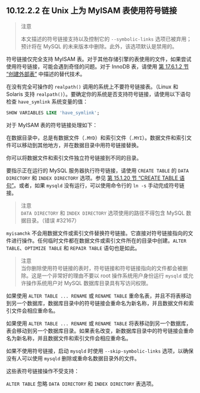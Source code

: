 ## 10.12.2.2 在 Unix 上为 MyISAM 表使用符号链接

> 注意
>
> 本文描述的符号链接支持以及控制它的 `--symbolic-links` 选项已被弃用；预计将在 MySQL 的未来版本中删除。此外，该选项默认是禁用的。

符号链接仅完全支持 MyISAM 表。对于其他存储引擎的表使用的文件，如果尝试使用符号链接，可能会遇到奇怪的问题。对于 InnoDB 表，请使用 [第 17.6.1.2 节 “创建外部表”](#17.6.1.2-创建外部表) 中描述的替代技术。

在没有完全可操作的 `realpath()` 调用的系统上不要符号链接表。（Linux 和 Solaris 支持 `realpath()`）。要确定你的系统是否支持符号链接，请使用以下语句检查 `have_symlink` 系统变量的值：

```sql
SHOW VARIABLES LIKE 'have_symlink';
```

对于 MyISAM 表的符号链接处理如下：

在数据目录中，总是有数据文件（`.MYD`）和索引文件（`.MYI`）。数据文件和索引文件可以移动到其他地方，并在数据目录中用符号链接替换。

你可以将数据文件和索引文件独立符号链接到不同的目录。

要指示正在运行的 MySQL 服务器执行符号链接，请使用 `CREATE TABLE` 的 `DATA DIRECTORY` 和 `INDEX DIRECTORY` 选项。参见 [第 15.1.20 节 “CREATE TABLE 语句”](#15.1.20-CREATE-TABLE-语句)。或者，如果 `mysqld` 没有运行，可以使用命令行的 `ln -s` 手动完成符号链接。

> 注意  
> `DATA DIRECTORY` 和 `INDEX DIRECTORY` 选项使用的路径不得包含 MySQL 数据目录。（错误 #32167）

`myisamchk` 不会用数据文件或索引文件替换符号链接。它直接对符号链接指向的文件进行操作。任何临时文件都在数据文件或索引文件所在的目录中创建。`ALTER TABLE`、`OPTIMIZE TABLE` 和 `REPAIR TABLE` 语句也是如此。

> 注意  
> 当你删除使用符号链接的表时，符号链接和符号链接指向的文件都会被删除。这是一个非常好的理由不要以 root 操作系统用户身份运行 `mysqld` 或允许操作系统用户对 MySQL 数据库目录具有写访问权限。

如果使用 `ALTER TABLE ... RENAME` 或 `RENAME TABLE` 重命名表，并且不将表移动到另一个数据库，数据库目录中的符号链接会重命名为新名称，并且数据文件和索引文件会相应重命名。

如果使用 `ALTER TABLE ... RENAME` 或 `RENAME TABLE` 将表移动到另一个数据库，表会移动到另一个数据库目录。如果表名改变，新数据库目录中的符号链接会重命名为新名称，并且数据文件和索引文件会相应重命名。

如果不使用符号链接，启动 `mysqld` 时使用 `--skip-symbolic-links` 选项，以确保没有人可以使用 `mysqld` 删除或重命名数据目录外的文件。

这些表符号链接操作不受支持：

`ALTER TABLE` 忽略 `DATA DIRECTORY` 和 `INDEX DIRECTORY` 表选项。